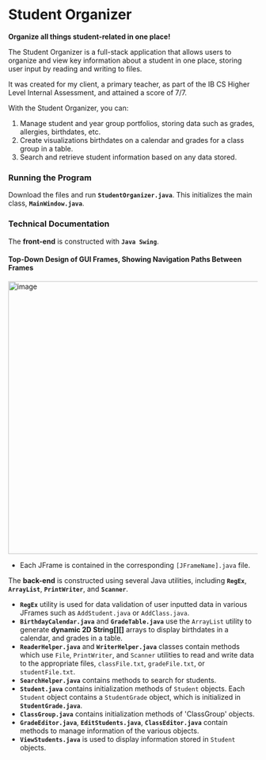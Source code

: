 # Student Organizer
**Organize all things student-related in one place!**

The Student Organizer is a full-stack application that allows users to organize and view key information about a student in one place, storing user input by reading and writing to files. 

It was created for my client, a primary teacher, as part of the IB CS Higher Level Internal Assessment, and attained a score of 7/7.

With the Student Organizer, you can:
1. Manage student and year group portfolios, storing data such as grades, allergies, birthdates, etc.
2. Create visualizations birthdates on a calendar and grades for a class group in a table.
3. Search and retrieve student information based on any data stored. 

### Running the Program 
Download the files and run **`StudentOrganizer.java`**. This initializes the main class, **`MainWindow.java`**. 

### Technical Documentation
The **front-end** is constructed with **`Java Swing`**.
#### Top-Down Design of GUI Frames, Showing Navigation Paths Between Frames
<img width="550" alt="image" src="https://github.com/not-ryan-ning/Student-Organizer/assets/136235474/40cc24ab-5dc1-4c39-8c53-355096401187">

- Each JFrame is contained in the corresponding `[JFrameName].java` file. 

The **back-end** is constructed using several Java utilities, including **`RegEx`**, **`ArrayList`**, **`PrintWriter`**, and **`Scanner`**.
- **`RegEx`** utility is used for data validation of user inputted data in various JFrames such as `AddStudent.java` or `AddClass.java`.
- **`BirthdayCalendar.java`** and **`GradeTable.java`** use the `ArrayList` utility to generate **dynamic 2D String[][]** arrays to display birthdates in a calendar, and grades in a table.
- **`ReaderHelper.java`** and **`WriterHelper.java`** classes contain methods which use `File`, `PrintWriter`, and `Scanner` utilities to read and write data to the appropriate files, `classFile.txt`, `gradeFile.txt`, or `studentFile.txt`.
- **`SearchHelper.java`** contains methods to search for students.
- **`Student.java`** contains initialization methods of `Student` objects. Each `Student` object contains a `StudentGrade` object, which is initialized in **`StudentGrade.java`**. 
- **`ClassGroup.java`** contains initialization methods of 'ClassGroup' objects.
- **`GradeEditor.java`**, **`EditStudents.java`**, **`ClassEditor.java`** contain methods to manage information of the various objects. 
- **`ViewStudents.java`** is used to display information stored in `Student` objects.
